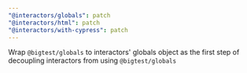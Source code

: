 ```yaml
---
"@interactors/globals": patch
"@interactors/html": patch
"@interactors/with-cypress": patch
---
```


Wrap `@bigtest/globals` to interactors' globals object as the first step of decoupling interactors from using `@bigtest/globals`
